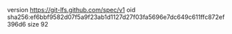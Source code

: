 version https://git-lfs.github.com/spec/v1
oid sha256:ef6bbf9582d07f5a9f23ab1d1127d27f03fa5696e7dc649c611ffc872ef396d6
size 92
